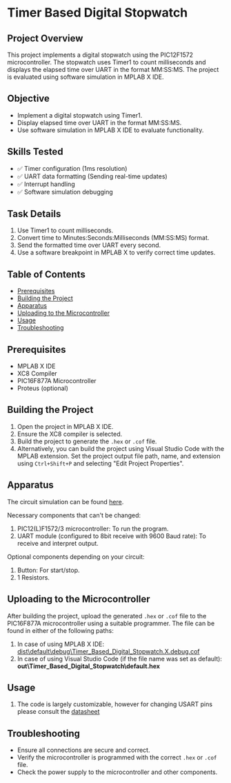 # Timer Based Digital Stopwatch

## Project Overview

This project implements a digital stopwatch using the PIC12F1572 microcontroller. The stopwatch uses Timer1 to count milliseconds and displays the elapsed time over UART in the format MM:SS:MS. The project is evaluated using software simulation in MPLAB X IDE.

## Objective

- Implement a digital stopwatch using Timer1.
- Display elapsed time over UART in the format MM:SS:MS.
- Use software simulation in MPLAB X IDE to evaluate functionality.

## Skills Tested

- ✅ Timer configuration (1ms resolution)
- ✅ UART data formatting (Sending real-time updates)
- ✅ Interrupt handling
- ✅ Software simulation debugging

## Task Details

1. Use Timer1 to count milliseconds.
2. Convert time to Minutes:Seconds:Milliseconds (MM:SS:MS) format.
3. Send the formatted time over UART every second.
4. Use a software breakpoint in MPLAB X to verify correct time updates.

## Table of Contents

- [Prerequisites](#prerequisites)
- [Building the Project](#building-the-project)
- [Apparatus](#apparatus)
- [Uploading to the Microcontroller](#uploading-to-the-microcontroller)
- [Usage](#usage)
- [Troubleshooting](#troubleshooting)

## Prerequisites

- MPLAB X IDE
- XC8 Compiler
- PIC16F877A Microcontroller
- Proteus (optional)

## Building the Project

1. Open the project in MPLAB X IDE.
2. Ensure the XC8 compiler is selected.
3. Build the project to generate the `.hex` or `.cof` file.
4. Alternatively, you can build the project using Visual Studio Code with the MPLAB extension. Set the project output file path, name, and extension using `Ctrl+Shift+P` and selecting "Edit Project Properties".

## Apparatus

The circuit simulation can be found [here](./Proteus%20Simulation/).

Necessary components that can't be changed:

1. PIC12(L)F1572/3 microcontroller: To run the program.
2. UART module (configured to 8bit receive with 9600 Baud rate): To receive and interpret output.

Optional components depending on your circuit:

1. Button: For start/stop.
7. 1 Resistors.

## Uploading to the Microcontroller

After building the project, upload the generated `.hex` or `.cof` file to the PIC16F877A microcontroller using a suitable programmer. The file can be found in either of the following paths:

1. In case of using MPLAB X IDE: [dist\default\debug\Timer_Based_Digital_Stopwatch.X.debug.cof](./dist/default/debug/Timer_Based_Digital_Stopwatch.X.debug.cof)
2. In case of using Visual Studio Code (if the file name was set as default): **out\Timer_Based_Digital_Stopwatch\default.hex**

## Usage

1. The code is largely customizable, however for changing USART pins please consult the [datasheet](https://ww1.microchip.com/downloads/en/devicedoc/40001723d.pdf)

## Troubleshooting

- Ensure all connections are secure and correct.
- Verify the microcontroller is programmed with the correct `.hex` or `.cof` file.
- Check the power supply to the microcontroller and other components.
